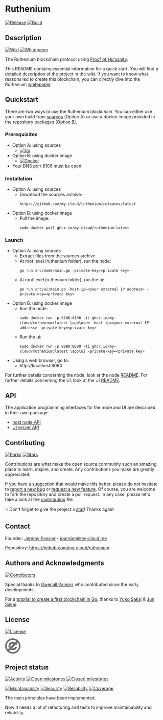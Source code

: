 # Ruthenium
[![Release](https://img.shields.io/github/release/my-cloud/ruthenium?logo=github)](https://github.com/my-cloud/ruthenium/releases)
[![Build](https://img.shields.io/github/workflow/status/my-cloud/ruthenium/Build?logo=github)](https://github.com/my-cloud/ruthenium/actions?query=workflow%3ABuild+event%3Apush+branch%3Amain)

## Description
[![Wiki](https://img.shields.io/badge/doc-wiki-blue?logo=github)](https://github.com/my-cloud/ruthenium/wiki)
[![Whitepaper](https://img.shields.io/badge/doc-whitepaper-blue?logo=github)](https://github.com/my-cloud/ruthenium/wiki/Whitepaper)

The Ruthenium blockchain protocol using [Proof of Humanity](https://github.com/my-cloud/ruthenium/wiki/Whitepaper#proof-of-humanity).

This README contains essential information for a quick start. You will find a detailed description of the project in the [wiki](https://github.com/my-cloud/ruthenium/wiki/Home). If you want to know what reasons led to create this blockchain, you can directly dive into the Ruthenium [whitepaper](https://github.com/my-cloud/ruthenium/wiki/Whitepaper). 

## Quickstart
There are two ways to use the Ruthenium blockchain. You can either use your own build from [sources](https://github.com/my-cloud/ruthenium/releases) (Option A) or use a docker image provided in the [repository packages](https://github.com/my-cloud/ruthenium/pkgs/container/ruthenium) (Option B).

### Prerequisites
* Option A: using sources
  * [![Go](https://img.shields.io/github/go-mod/go-version/my-cloud/ruthenium?logo=go)](https://go.dev/dl/)
* Option B: using docker image
  * [![Docker](https://img.shields.io/badge/docker-grey?logo=docker)](https://www.docker.com/)
* Your DNS port 8106 must be open.

### Installation
* Option A: using sources
  * Download the sources archive:
    ```
    https://github.com/my-cloud/ruthenium/releases/latest
    ```
* Option B: using docker image
  * Pull the image:
    ```
    sudo docker pull ghcr.io/my-cloud/ruthenium:latest
    ```

### Launch
* Option A: using sources
  * Extract files from the sources archive
  * At root level (ruthenium folder), run the node:
    ```
    go run src/node/main.go -private-key=<private key>
    ```
  * At root level (ruthenium folder), run the ui:
    ```
    go run src/ui/main.go -host-ip=<your external IP address> -private-key=<private key>
    ```
* Option B: using docker image
  * Run the node:
    ```
    sudo docker run -p 8106:8106 -ti ghcr.io/my-cloud/ruthenium:latest \app\node -host-ip=<your external IP address> -private-key=<private key>
    ```
  * Run the ui:
    ```
    sudo docker run -p 8080:8080 -ti ghcr.io/my-cloud/ruthenium:latest \app\ui -private-key=<private key>
    ```
* Using a web browser, go to:
  * http://localhost:8080

For further details concerning the node, look at the node [README](src/node/README.md).
For further details concerning the UI, look at the UI [README](src/ui/README.md).

## API
The application programming interfaces for the node and UI are described in their own package:
* [host node API](src/node/README.md#api)
* [UI server API](src/ui/README.md#api)

## Contributing
[![Forks](https://img.shields.io/github/forks/my-cloud/ruthenium?logo=github)](https://github.com/my-cloud/ruthenium/fork)
[![Stars](https://img.shields.io/github/stars/my-cloud/ruthenium?logo=github)](https://github.com/my-cloud/ruthenium)

Contributions are what make the open source community such an amazing place to learn, inspire, and create. Any contributions you make are greatly appreciated.

If you have a suggestion that would make this better, please do not hesitate to [report a new bug](https://github.com/my-cloud/ruthenium/issues/new?assignees=&labels=bug&template=bug_report.md&title=) or [request a new feature](https://github.com/my-cloud/ruthenium/issues/new?assignees=&labels=enhancement&template=feature_request.md&title=). Of course, you are welcome to fork the repository and create a pull request. In any case, please let's take a look at the [contributing](CONTRIBUTING.md) file.

⭐ Don't forget to give the project a [star](https://docs.github.com/en/get-started/exploring-projects-on-github/saving-repositories-with-stars)! Thanks again!

## Contact
Founder: [Jérémy Pansier](https://github.com/JeremyPansier) - jpansier@my-cloud.me

Repository: https://github.com/my-cloud/ruthenium

## Authors and Acknowledgments
[![Contributors](https://img.shields.io/github/contributors/my-cloud/ruthenium?logo=github)](https://github.com/my-cloud/ruthenium/graphs/contributors)

Special thanks to [Gwenall Pansier](https://github.com/Gwenall) who contributed since the early developments.

For a [tutorial to create a first blockchain in Go][1], thanks to [Yuko Sakai][2] & [Jun Sakai][3].

## License
[![License](https://img.shields.io/github/license/my-cloud/ruthenium?label=⚖&nbsp;license)](LICENSE)

![license.png](doc/license.png)

## Project status
[![Activity](https://img.shields.io/github/commit-activity/m/my-cloud/ruthenium?logo=github)](https://github.com/my-cloud/ruthenium/commits/main)
[![Open milestones](https://img.shields.io/github/milestones/open/my-cloud/ruthenium?logo=github)](https://github.com/my-cloud/ruthenium/milestones)
[![Closed milestones](https://img.shields.io/github/milestones/closed/my-cloud/ruthenium?logo=github)](https://github.com/my-cloud/ruthenium/milestones)

[![Maintainability](https://sonarcloud.io/api/project_badges/measure?project=my-cloud_ruthenium&metric=sqale_rating)](https://sonarcloud.io/component_measures?id=my-cloud_ruthenium&metric=sqale_rating)
[![Security](https://sonarcloud.io/api/project_badges/measure?project=my-cloud_ruthenium&metric=security_rating)](https://sonarcloud.io/component_measures?id=my-cloud_ruthenium&metric=security_rating)
[![Reliability](https://sonarcloud.io/api/project_badges/measure?project=my-cloud_ruthenium&metric=reliability_rating)](https://sonarcloud.io/component_measures?id=my-cloud_ruthenium&metric=reliability_rating)
[![Coverage](https://img.shields.io/sonar/coverage/my-cloud_ruthenium/main?logo=sonarcloud&server=https%3A%2F%2Fsonarcloud.io)](https://sonarcloud.io/component_measures?id=my-cloud_ruthenium&metric=coverage)

The main principles have been implemented.

Now it needs a lot of refactoring and tests to improve maintainability and
reliability.

[1]: https://www.udemy.com/course/golang-how-to-build-a-blockchain-in-go/ "Udemy tutorial to build a blockchain in Go"
[2]: https://www.udemy.com/user/myeigoworld/ "Yuko Sakai LinkedIn profile"
[3]: https://udemy.com/user/jun-sakai/ "Jun Sakai LinkedIn profile"
